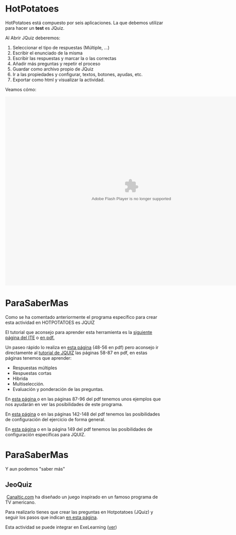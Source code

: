 
# HotPotatoes

HotPotatoes está compuesto por seis aplicaciones. La que debemos utilizar para hacer un **test** es JQuiz.

Al Abrir JQuiz deberemos:

1. Seleccionar el tipo de respuestas (Múltiple, ...)
1. Escribir el enunciado de la misma
1. Escribir las respuestas y marcar la o las correctas
1. Añadir más preguntas y repetir el proceso
1. Guardar como archivo propio de JQuiz
1. Ir a las propiedades y configurar, textos, botones, ayudas, etc.
1. Exportar como html y visualizar la actividad.

Veamos cómo:

<object data="http://aularagon.catedu.es/materialesaularagon2013/herramelabor/tm3/TEST_HotPotatoes.swf" height="600" style="display: block; margin-left: auto; margin-right: auto;" type="application/x-shockwave-flash" width="800"><param name="src" value="http://aularagon.catedu.es/materialesaularagon2013/herramelabor/tm3/TEST_HotPotatoes.swf"/></object>

# ParaSaberMas

Como se ha comentado anteriormente el programa específico para crear esta actividad en HOTPOTATOES es JQUIZ

El tutorial que aconsejo para aprender esta herramienta es la [siguiente página del ITE](http://www.ite.educacion.es/formacion/materiales/62/cd/modulo_3_crear_un_ejercicio/index.html) o [en pdf.](https://ea2be048-a-62cb3a1a-s-sites.googlegroups.com/site/ecomur/curso_completoHOTPOTATOES.pdf?attachauth=ANoY7coMefCRt4vG6yeGaDVUaehxtWHZOn5OnZN0YrJ00Kocg7bST3euX_cQD7ZRWtd8Xhpk3JyrTsQjIwMZ_9uYMPG0WWTQrjQmKSwaxgjJ_fFCiYOA71--3gobGSJi7n0yWwPbZjTvfpZhYCtEDOPdOzaEa5o5yFETSONGgFYoqcseekDNl_Ca-qv9Q866fvedDincScswARNOte9EeB1S2RZ-l3q7m71DbKT2MGHPZc8ZOuP5Qqo%3D&amp;attredirects=1)

Un paseo rápido lo realiza en [esta página](http://www.ite.educacion.es/formacion/materiales/62/cd/modulo_3_crear_un_ejercicio/introduccin_de_los_datos.html) (48-56 en pdf) pero aconsejo ir directamente al [tutorial de JQUIZ](http://www.ite.educacion.es/formacion/materiales/62/cd/modulo_4_tipos_de_ejercicios/jquiz.html) las páginas 58-87 en pdf, en estas páginas tenemos que aprender:

- Respuestas múltiples
- Respuestas cortas 
- Hibrida
- Multiselección.
- Evaluación y ponderación de las preguntas.

En [esta página ](http://www.ite.educacion.es/formacion/materiales/62/cd/modulo_4_tipos_de_ejercicios/ejemplos_con_jquiz.html)o en las páginas 87-96 del pdf tenemos unos ejemplos que nos ayudarán en ver las posibilidades de este programa.

En [esta página](http://www.ite.educacion.es/formacion/materiales/62/cd/modulo_5_formato_y_personalizacion/configuracin_del_formato_del_ejercicio.html) o en las páginas 142-148 del pdf tenemos las posibilidades de configuración del ejercicio de forma general.

En [esta página](http://www.ite.educacion.es/formacion/materiales/62/cd/modulo_5_formato_y_personalizacion/otros_ajustes.html) o en la página 149 del pdf tenemos las posibilidades de configuración específicas para JQUIZ.

# ParaSaberMas

Y aun podemos "saber más"

## JeoQuiz

 [Canaltic.com](http://canaltic.com/blog) ha diseñado un juego inspirado en un famoso programa de TV americano.

Para realizarlo tienes que crear las preguntas en Hotpotatoes (JQuiz) y seguir los pasos que indican [en esta página](http://canaltic.com/blog/?p=832).

Esta actividad se puede integrar en ExeLearning ([ver](http://exelearning.net/html_manual/exe_es/hot_potatoes.html))

